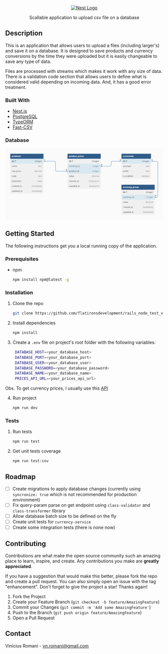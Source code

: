 <!-- PROJECT LOGO -->
<p align="center">
<a href="http://nestjs.com/" target="blank"><img src="https://nestjs.com/img/logo-small.svg" width="120" alt="Nest Logo" /></a>
</p>
<p align="center">Scallable application to upload csv file on a database</p>

<!-- ABOUT THE PROJECT -->
## Description

This is an application that allows users to upload a files (including larger's) and save it on a database. It is designed to save products and currency conversions by the time they were uploaded but it is easily changeable to save any type of data. 

Files are processed with streams which makes it work with any size of data. There is a validation code section that allows users to define what is considered valid depending on incoming data. And, it has a good error treatment.

### Built With

* [Nest.js](https://nestjs.com)
* [PostgreSQL](https://www.postgresql.org)
* [TypeORM](https://typeorm.io)
* [Fast-CSV](https://c2fo.github.io/fast-csv/)

### Database

![Database Schema](assets/db-schema.png)

<!-- GETTING STARTED -->
## Getting Started

The following instructions get you a local running copy of the application.

### Prerequisites

* npm
  ```sh
  npm install npm@latest -g
  ```

### Installation

1. Clone the repo
   ```sh
   git clone https://github.com/flatironsdevelopment/rails_node_test_viniciusromani.git
   ```
2. Install dependencies
   ```sh
   npm install
   ```
3. Create a `.env` file on project's root folder with the following variables:
   ```sh
    DATABASE_HOST=<your_database_host>
    DATABASE_PORT=<your_database_port>
    DATABASE_USER=<your_database_user>
    DATABASE_PASSWORD=<your_database_password>
    DATABASE_NAME=<your_database_name>
    PRICES_API_URL=<your_prices_api_url>
   ```
Obs. To get currency prices, I usually use this [API](https://github.com/fawazahmed0/exchange-api)

4. Run project
   ```js
   npm run dev
   ```

### Tests

1. Run tests
   ```sh
   npm run test
   ```
2. Get unit tests coverage
   ```sh
   npm run test:cov
   ```

<!-- ROADMAP -->
## Roadmap

- [ ] Create migrations to apply database changes (currently using `syncronize: true` which is not recommended for production environment)
- [ ] Fix query-param parse on get endpoint using `class-validator` and `class-transformer` library
- [ ] Allow database batch size to be defined on the fly
- [ ] Create unit tests for `currency-service`
- [ ] Create some integration tests (there is none now)

<!-- CONTRIBUTING -->
## Contributing

Contributions are what make the open source community such an amazing place to learn, inspire, and create. Any contributions you make are **greatly appreciated**.

If you have a suggestion that would make this better, please fork the repo and create a pull request. You can also simply open an issue with the tag "enhancement".
Don't forget to give the project a star! Thanks again!

1. Fork the Project
2. Create your Feature Branch (`git checkout -b feature/AmazingFeature`)
3. Commit your Changes (`git commit -m 'Add some AmazingFeature'`)
4. Push to the Branch (`git push origin feature/AmazingFeature`)
5. Open a Pull Request

<!-- CONTACT -->
## Contact

Vinicius Romani - vn.romani@gmail.com
